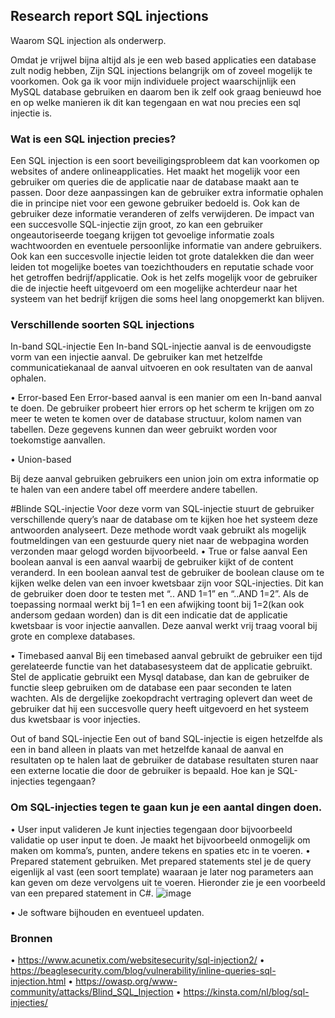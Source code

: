 ## Research report SQL injections

Waarom SQL injection als onderwerp.

Omdat je vrijwel bijna altijd als je een web based applicaties een database zult nodig hebben, Zijn SQL injections belangrijk om of zoveel mogelijk te voorkomen. Ook ga ik voor mijn individuele project waarschijnlijk een MySQL database gebruiken en daarom ben ik zelf ook graag benieuwd hoe en op welke manieren ik dit kan tegengaan en wat nou precies een sql injectie is.


### Wat is een SQL injection precies?
Een SQL injection is een soort beveiligingsprobleem dat kan voorkomen op websites of andere onlineapplicaties. Het maakt het mogelijk voor een gebruiker om queries die de applicatie naar de database maakt aan te passen. Door deze aanpassingen kan de gebruiker extra informatie ophalen die in principe niet voor een gewone gebruiker bedoeld is. Ook kan de gebruiker deze informatie veranderen of zelfs verwijderen. De impact van een succesvolle SQL-injectie zijn groot, zo kan een gebruiker ongeautoriseerde toegang krijgen tot gevoelige informatie zoals wachtwoorden en eventuele persoonlijke informatie van andere gebruikers.
Ook kan een succesvolle injectie leiden tot grote datalekken die dan weer leiden tot mogelijke boetes van toezichthouders en reputatie schade voor het getroffen bedrijf/applicatie. Ook is het zelfs mogelijk voor de gebruiker die de injectie heeft uitgevoerd om een mogelijke achterdeur naar het systeem van het bedrijf krijgen die soms heel lang onopgemerkt kan blijven. 

### Verschillende soorten SQL injections
In-band SQL-injectie
Een In-band SQL-injectie aanval is de eenvoudigste vorm van een injectie aanval. De gebruiker kan met hetzelfde communicatiekanaal de aanval uitvoeren en ook resultaten van de aanval ophalen.

•	Error-based
Een Error-based aanval is een manier om een In-band aanval te doen. De gebruiker probeert hier errors op het scherm te krijgen om zo meer te weten te komen over de database structuur, kolom namen van tabellen. Deze gegevens kunnen dan weer gebruikt worden voor toekomstige aanvallen.

•	Union-based

Bij deze aanval gebruiken gebruikers een union join om extra informatie op te halen van een andere tabel off meerdere andere tabellen.


#Blinde SQL-injectie
Voor deze vorm van SQL-injectie stuurt de gebruiker verschillende query’s naar de database om te kijken hoe het systeem deze antwoorden analyseert. Deze methode wordt vaak gebruikt als mogelijk foutmeldingen van een gestuurde query niet naar de webpagina worden verzonden maar gelogd worden bijvoorbeeld.
•	True or false aanval
Een boolean aanval is een aanval waarbij de gebruiker kijkt of de content veranderd. In een boolean aanval test de gebruiker de boolean clause om te kijken welke delen van een invoer kwetsbaar zijn voor SQL-injecties.  Dit kan de gebruiker doen door te testen met “.. AND 1=1” en “..AND 1=2”. Als de toepassing normaal werkt bij 1=1 en een afwijking toont bij 1=2(kan ook andersom gedaan worden) dan is dit een indicatie dat de applicatie kwetsbaar is voor injectie aanvallen. Deze aanval werkt vrij traag vooral bij grote en complexe databases.

•	Timebased aanval
Bij een timebased aanval gebruikt de gebruiker een tijd gerelateerde functie van het databasesysteem dat de applicatie gebruikt. Stel de applicatie gebruikt een Mysql database, dan kan de gebruiker de functie sleep gebruiken om de database een paar seconden te laten wachten. Als de dergelijke zoekopdracht vertraging oplevert dan weet de gebruiker dat hij een succesvolle query heeft uitgevoerd en het systeem dus kwetsbaar is voor injecties.



Out of band SQL-injectie
Een out of band SQL-injectie is eigen hetzelfde als een in band alleen in plaats van met hetzelfde kanaal de aanval en resultaten op te halen laat de gebruiker de database resultaten sturen naar een externe locatie die door de gebruiker is bepaald.
Hoe kan je SQL-injecties tegengaan?

### Om SQL-injecties tegen te gaan kun je een aantal dingen doen.
•	User input valideren
Je kunt injecties tegengaan door bijvoorbeeld validatie op user input te doen. Je maakt het bijvoorbeeld onmogelijk om maken om komma’s, punten, andere tekens en spaties etc in te voeren. 
•	Prepared statement gebruiken. Met prepared statements stel je de query eigenlijk al vast (een soort template) waaraan je later nog parameters aan kan geven om deze vervolgens uit te voeren. Hieronder zie je een voorbeeld van een prepared statement in C#.
![image](https://user-images.githubusercontent.com/79633852/158549819-5f637893-f726-4ed9-8f1a-d2513bcc1f8d.png)

 
•	Je software bijhouden en eventueel updaten.





### Bronnen
•	https://www.acunetix.com/websitesecurity/sql-injection2/
•	https://beaglesecurity.com/blog/vulnerability/inline-queries-sql-injection.html
•	https://owasp.org/www-community/attacks/Blind_SQL_Injection
•	https://kinsta.com/nl/blog/sql-injecties/
